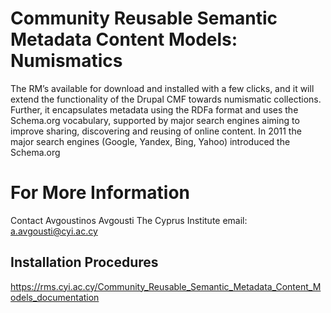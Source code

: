# Community Reusable Semantic Metadata Content Models: Numismatics
The RM’s available for download and installed with a few clicks, and it will extend the functionality of the Drupal CMF towards numismatic collections. Further, it encapsulates metadata using the RDFa format and uses the Schema.org vocabulary, supported by major search engines aiming to improve sharing, discovering and reusing of online content. In 2011 the major search engines (Google, Yandex, Bing, Yahoo) introduced the Schema.org 




# For More Information
Contact Avgoustinos Avgousti 
The Cyprus Institute
email: a.avgousti@cyi.ac.cy

## Installation Procedures
https://rms.cyi.ac.cy/Community_Reusable_Semantic_Metadata_Content_Models_documentation
